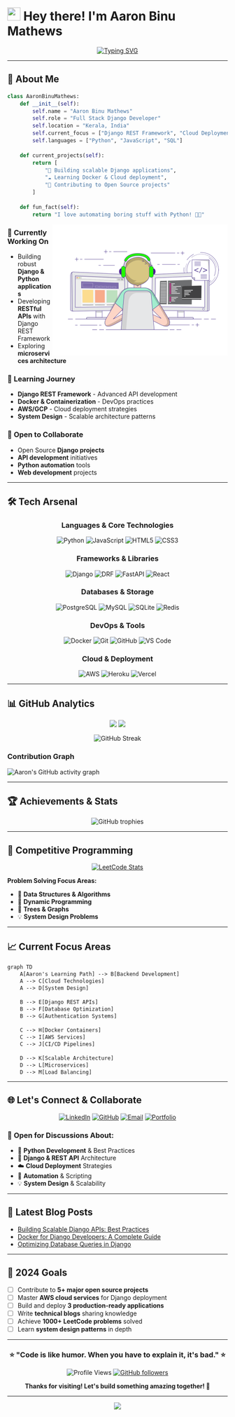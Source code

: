 # <img src="https://raw.githubusercontent.com/MartinHeinz/MartinHeinz/master/wave.gif" width="30px" height="30px" /> Hey there! I'm **Aaron Binu Mathews**

<div align="center">
  
[![Typing SVG](https://readme-typing-svg.herokuapp.com?font=Fira+Code&weight=500&size=24&pause=1000&color=2196F3&center=true&vCenter=true&width=600&lines=Full+Stack+Django+Developer;Python+%26+API+Enthusiast;Problem+Solver+%26+Code+Optimizer;Open+Source+Contributor)](https://git.io/typing-svg)

</div>

---

## 🎯 **About Me**

```python
class AaronBinuMathews:
    def __init__(self):
        self.name = "Aaron Binu Mathews"
        self.role = "Full Stack Django Developer"
        self.location = "Kerala, India"
        self.current_focus = ["Django REST Framework", "Cloud Deployment", "System Design"]
        self.languages = ["Python", "JavaScript", "SQL"]
        
    def current_projects(self):
        return [
            "🔧 Building scalable Django applications",
            "☁️ Learning Docker & Cloud deployment",
            "🤝 Contributing to Open Source projects"
        ]
    
    def fun_fact(self):
        return "I love automating boring stuff with Python! 🐍✨"
```

<img align="right" alt="Coding" width="400" src="https://raw.githubusercontent.com/devSouvik/devSouvik/master/gif3.gif">

### 🔭 **Currently Working On**
- Building robust **Django & Python applications**
- Developing **RESTful APIs** with Django REST Framework
- Exploring **microservices architecture**

### 🌱 **Learning Journey**
- **Django REST Framework** - Advanced API development
- **Docker & Containerization** - DevOps practices
- **AWS/GCP** - Cloud deployment strategies
- **System Design** - Scalable architecture patterns

### 👯 **Open to Collaborate**
- Open Source **Django projects**
- **API development** initiatives
- **Python automation** tools
- **Web development** projects

---

## 🛠️ **Tech Arsenal**

<div align="center">

### **Languages & Core Technologies**
![Python](https://img.shields.io/badge/Python-3776AB?style=for-the-badge&logo=python&logoColor=white)
![JavaScript](https://img.shields.io/badge/JavaScript-F7DF1E?style=for-the-badge&logo=javascript&logoColor=black)
![HTML5](https://img.shields.io/badge/HTML5-E34F26?style=for-the-badge&logo=html5&logoColor=white)
![CSS3](https://img.shields.io/badge/CSS3-1572B6?style=for-the-badge&logo=css3&logoColor=white)

### **Frameworks & Libraries**
![Django](https://img.shields.io/badge/Django-092E20?style=for-the-badge&logo=django&logoColor=white)
![DRF](https://img.shields.io/badge/Django_REST-ff1709?style=for-the-badge&logo=django&logoColor=white)
![FastAPI](https://img.shields.io/badge/FastAPI-009688?style=for-the-badge&logo=fastapi&logoColor=white)
![React](https://img.shields.io/badge/React-61DAFB?style=for-the-badge&logo=react&logoColor=black)

### **Databases & Storage**
![PostgreSQL](https://img.shields.io/badge/PostgreSQL-316192?style=for-the-badge&logo=postgresql&logoColor=white)
![MySQL](https://img.shields.io/badge/MySQL-4479A1?style=for-the-badge&logo=mysql&logoColor=white)
![SQLite](https://img.shields.io/badge/SQLite-003B57?style=for-the-badge&logo=sqlite&logoColor=white)
![Redis](https://img.shields.io/badge/Redis-DC382D?style=for-the-badge&logo=redis&logoColor=white)

### **DevOps & Tools**
![Docker](https://img.shields.io/badge/Docker-2496ED?style=for-the-badge&logo=docker&logoColor=white)
![Git](https://img.shields.io/badge/Git-F05032?style=for-the-badge&logo=git&logoColor=white)
![GitHub](https://img.shields.io/badge/GitHub-181717?style=for-the-badge&logo=github&logoColor=white)
![VS Code](https://img.shields.io/badge/VS_Code-007ACC?style=for-the-badge&logo=visual-studio-code&logoColor=white)

### **Cloud & Deployment**
![AWS](https://img.shields.io/badge/AWS-232F3E?style=for-the-badge&logo=amazon-aws&logoColor=white)
![Heroku](https://img.shields.io/badge/Heroku-430098?style=for-the-badge&logo=heroku&logoColor=white)
![Vercel](https://img.shields.io/badge/Vercel-000000?style=for-the-badge&logo=vercel&logoColor=white)

</div>

---

## 📊 **GitHub Analytics**

<div align="center">
  
<img height="180em" src="https://github-readme-stats.vercel.app/api?username=Aaron-BM&show_icons=true&theme=tokyonight&include_all_commits=true&count_private=true"/>
<img height="180em" src="https://github-readme-stats.vercel.app/api/top-langs/?username=Aaron-BM&layout=compact&langs_count=8&theme=tokyonight"/>

</div>

<div align="center">
  
![GitHub Streak](https://github-readme-streak-stats.herokuapp.com/?user=Aaron-BM&theme=tokyonight)

</div>

### **Contribution Graph**
![Aaron's GitHub activity graph](https://github-readme-activity-graph.vercel.app/graph?username=Aaron-BM&theme=tokyo-night)

---

## 🏆 **Achievements & Stats**

<div align="center">

![GitHub trophies](https://github-profile-trophy.vercel.app/?username=Aaron-BM&theme=tokyonight&no-frame=false&no-bg=false&margin-w=4)

</div>

---

## 🧩 **Competitive Programming**

<div align="center">

[![LeetCode Stats](https://leetcard.jacoblin.cool/Aaron_Binu?theme=dark&font=Nunito&ext=contest)](https://leetcode.com/Aaron_Binu/)

</div>

**Problem Solving Focus Areas:**
- 🔢 **Data Structures & Algorithms**
- 🧠 **Dynamic Programming**
- 🌳 **Trees & Graphs**
- 💡 **System Design Problems**

---

## 📈 **Current Focus Areas**

```mermaid
graph TD
    A[Aaron's Learning Path] --> B[Backend Development]
    A --> C[Cloud Technologies]
    A --> D[System Design]
    
    B --> E[Django REST APIs]
    B --> F[Database Optimization]
    B --> G[Authentication Systems]
    
    C --> H[Docker Containers]
    C --> I[AWS Services]
    C --> J[CI/CD Pipelines]
    
    D --> K[Scalable Architecture]
    D --> L[Microservices]
    D --> M[Load Balancing]
```

---

## 🌐 **Let's Connect & Collaborate**

<div align="center">

[![LinkedIn](https://img.shields.io/badge/LinkedIn-0A66C2?style=for-the-badge&logo=linkedin&logoColor=white)](https://www.linkedin.com/in/aaron-binu-mathews-a43222344)
[![GitHub](https://img.shields.io/badge/GitHub-181717?style=for-the-badge&logo=github&logoColor=white)](https://github.com/Aaron-BM)
[![Email](https://img.shields.io/badge/Email-D14836?style=for-the-badge&logo=gmail&logoColor=white)](mailto:your.email@gmail.com)
[![Portfolio](https://img.shields.io/badge/Portfolio-FF7139?style=for-the-badge&logo=Firefox-Browser&logoColor=white)](https://your-portfolio.com)

</div>

### 💬 **Open for Discussions About:**
- 🐍 **Python Development** & Best Practices
- 🚀 **Django & REST API** Architecture
- ☁️ **Cloud Deployment** Strategies
- 🤖 **Automation** & Scripting
- 💡 **System Design** & Scalability

---

## 📝 **Latest Blog Posts**
<!-- BLOG-POST-LIST:START -->
- [Building Scalable Django APIs: Best Practices](https://your-blog.com)
- [Docker for Django Developers: A Complete Guide](https://your-blog.com)
- [Optimizing Database Queries in Django](https://your-blog.com)
<!-- BLOG-POST-LIST:END -->

---

## 🎯 **2024 Goals**

- [ ] Contribute to **5+ major open source projects**
- [ ] Master **AWS cloud services** for Django deployment
- [ ] Build and deploy **3 production-ready applications**
- [ ] Write **technical blogs** sharing knowledge
- [ ] Achieve **1000+ LeetCode problems** solved
- [ ] Learn **system design patterns** in depth

---

<div align="center">

### ⭐ **"Code is like humor. When you have to explain it, it's bad."** ⭐

![Profile Views](https://komarev.com/ghpvc/?username=Aaron-BM&color=brightgreen&style=for-the-badge)
[![GitHub followers](https://img.shields.io/github/followers/Aaron-BM?style=for-the-badge&color=blue)](https://github.com/Aaron-BM)

**Thanks for visiting! Let's build something amazing together! 🚀**

</div>

---

<div align="center">
  <img src="https://capsule-render.vercel.app/api?type=waving&color=gradient&height=100&section=footer"/>
</div>
